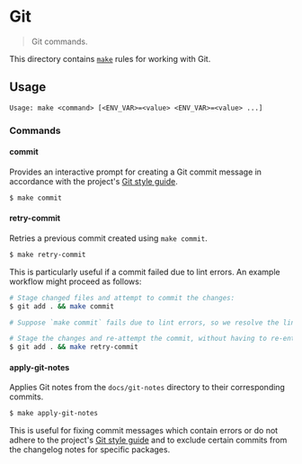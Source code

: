 <!--

@license Apache-2.0

Copyright (c) 2023 The Stdlib Authors.

Licensed under the Apache License, Version 2.0 (the "License");
you may not use this file except in compliance with the License.
You may obtain a copy of the License at

   http://www.apache.org/licenses/LICENSE-2.0

Unless required by applicable law or agreed to in writing, software
distributed under the License is distributed on an "AS IS" BASIS,
WITHOUT WARRANTIES OR CONDITIONS OF ANY KIND, either express or implied.
See the License for the specific language governing permissions and
limitations under the License.

-->

# Git

> Git commands.

<!-- Section to include introductory text. Make sure to keep an empty line after the intro `section` element and another before the `/section` close. -->

<section class="intro">

This directory contains [`make`][make] rules for working with Git.

</section>

<!-- /.intro -->

<!-- Usage documentation. -->

<section class="usage">

## Usage

```text
Usage: make <command> [<ENV_VAR>=<value> <ENV_VAR>=<value> ...]
```

### Commands

#### commit

Provides an interactive prompt for creating a Git commit message in accordance with the project's [Git style guide][stdlib-style-guides-git].

<!-- run-disable -->

```bash
$ make commit
```

#### retry-commit

Retries a previous commit created using `make commit`.

<!-- run-disable -->

```bash
$ make retry-commit
```

This is particularly useful if a commit failed due to lint errors. An example workflow might proceed as follows:

<!-- run-disable -->

```bash
# Stage changed files and attempt to commit the changes:
$ git add . && make commit

# Suppose `make commit` fails due to lint errors, so we resolve the lint errors.

# Stage the changes and re-attempt the commit, without having to re-enter commit info:
$ git add . && make retry-commit
```

#### apply-git-notes

Applies Git notes from the `docs/git-notes` directory to their corresponding commits.

<!-- run-disable -->

```bash
$ make apply-git-notes
```

This is useful for fixing commit messages which contain errors or do not adhere to the project's [Git style guide][stdlib-style-guides-git] and to exclude certain commits from the changelog notes for specific packages.

</section>

<!-- /.usage -->

<!-- Section to include notes. Make sure to keep an empty line after the `section` element and another before the `/section` close. -->

<section class="notes">

</section>

<!-- /.notes -->

<!-- Section for all links. Make sure to keep an empty line after the `section` element and another before the `/section` close. -->

<section class="links">

[make]: https://www.gnu.org/software/make/

[stdlib-style-guides-git]: https://github.com/stdlib-js/stdlib/blob/develop/docs/style-guides/git

</section>

<!-- /.links -->
